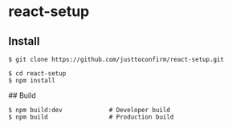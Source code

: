 # react-setup

## Install
```
$ git clone https://github.com/justtoconfirm/react-setup.git

$ cd react-setup
$ npm install
```

## Build
```
$ npm build:dev				# Developer build
$ npm build 				# Production build
```
